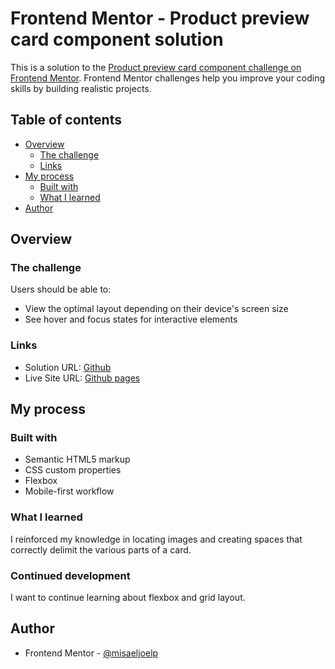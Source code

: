 # Frontend Mentor - Product preview card component solution

This is a solution to the [Product preview card component challenge on Frontend Mentor](https://www.frontendmentor.io/challenges/product-preview-card-component-GO7UmttRfa). Frontend Mentor challenges help you improve your coding skills by building realistic projects. 

## Table of contents

- [Overview](#overview)
  - [The challenge](#the-challenge)
  - [Links](#links)
- [My process](#my-process)
  - [Built with](#built-with)
  - [What I learned](#what-i-learned)
- [Author](#author)



## Overview

### The challenge

Users should be able to:

- View the optimal layout depending on their device's screen size
- See hover and focus states for interactive elements


### Links

- Solution URL: [Github](https://github.com/misaeljoelp/card-channel)
- Live Site URL: [Github pages](https://misaeljoelp.github.io/card-channel/)

## My process

### Built with

- Semantic HTML5 markup
- CSS custom properties
- Flexbox
- Mobile-first workflow

### What I learned


I reinforced my knowledge in locating images and creating spaces that correctly delimit the various parts of a card.

### Continued development


I want to continue learning about flexbox and grid layout.

## Author

- Frontend Mentor - [@misaeljoelp](https://www.frontendmentor.io/profile/misaeljoelp)


